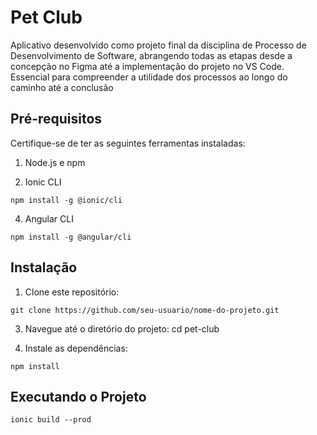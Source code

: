 # Pet Club
Aplicativo desenvolvido como projeto final da disciplina de Processo de Desenvolvimento de Software, 
abrangendo todas as etapas desde a concepção no Figma até a implementação do projeto no VS Code.
Essencial para compreender a utilidade dos processos ao longo do caminho até a conclusão 

## Pré-requisitos
Certifique-se de ter as seguintes ferramentas instaladas:

1. Node.js e npm

2. Ionic CLI
```
npm install -g @ionic/cli
```

4. Angular CLI
```
npm install -g @angular/cli
```


## Instalação
1. Clone este repositório:
```
git clone https://github.com/seu-usuario/nome-do-projeto.git
```

3. Navegue até o diretório do projeto:
cd pet-club

4. Instale as dependências:
```
npm install
```

## Executando o Projeto
```
ionic build --prod
```



